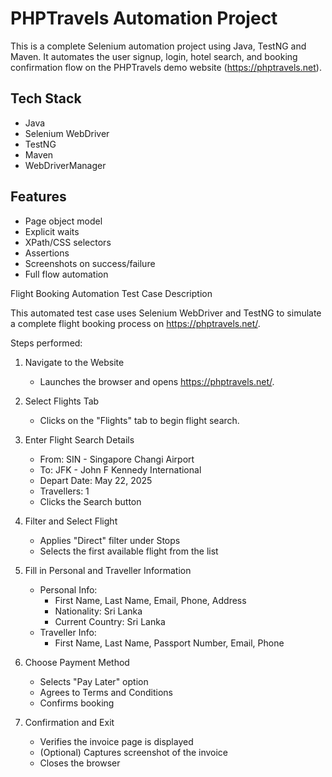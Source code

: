 # PHPTravels Automation Project

This is a complete Selenium automation project using Java, TestNG and Maven. It automates the user signup, login, hotel search, and booking confirmation flow on the PHPTravels demo website
(https://phptravels.net).


##  Tech Stack
- Java
- Selenium WebDriver
- TestNG
- Maven
- WebDriverManager

##  Features
- Page object model
- Explicit waits
- XPath/CSS selectors
- Assertions
- Screenshots on success/failure
- Full flow automation


Flight Booking Automation Test Case Description

This automated test case uses Selenium WebDriver and TestNG to simulate a complete flight booking process on https://phptravels.net/.

Steps performed:

1. Navigate to the Website
   - Launches the browser and opens https://phptravels.net/.

2. Select Flights Tab
   - Clicks on the "Flights" tab to begin flight search.

3. Enter Flight Search Details
   - From: SIN - Singapore Changi Airport
   - To: JFK - John F Kennedy International
   - Depart Date: May 22, 2025
   - Travellers: 1
   - Clicks the Search button

4. Filter and Select Flight
   - Applies "Direct" filter under Stops
   - Selects the first available flight from the list

5. Fill in Personal and Traveller Information
   - Personal Info:
     - First Name, Last Name, Email, Phone, Address
     - Nationality: Sri Lanka
     - Current Country: Sri Lanka
   - Traveller Info:
     - First Name, Last Name, Passport Number, Email, Phone

6. Choose Payment Method
   - Selects "Pay Later" option
   - Agrees to Terms and Conditions
   - Confirms booking

7. Confirmation and Exit
   - Verifies the invoice page is displayed
   - (Optional) Captures screenshot of the invoice
   - Closes the browser
